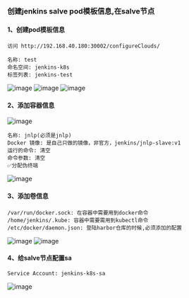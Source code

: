 ### 创建jenkins salve pod模板信息,在salve节点
#### 1、创建pod模板信息
```shell script
访问 http://192.168.40.180:30002/configureClouds/
```
```shell script
名称: test
命名空间: jenkins-k8s
标签列表: jenkins-test
```
![image](https://github.com/498946975/DevOps/blob/master/images/jenkins09.png)
![image](https://github.com/498946975/DevOps/blob/master/images/jenkins10.png)
![image](https://github.com/498946975/DevOps/blob/master/images/jenkins11.png)
#### 2、添加容器信息
![image](https://github.com/498946975/DevOps/blob/master/images/jenkins14.png)
```shell script
名称: jnlp(必须是jnlp)
Docker 镜像: 是自己只做的镜像，非官方，jenkins/jnlp-slave:v1
运行的命令: 清空
命令参数: 清空
✅分配伪终端
```
![image](https://github.com/498946975/DevOps/blob/master/images/jenkins15.png)
#### 3、添加卷信息
```shell script
/var/run/docker.sock: 在容器中需要用到docker命令
/home/jenkins/.kube: 容器中需要需用到kubectl命令
/etc/docker/daemon.json: 登陆harbor仓库的时候,必须添加的配置
```
![image](https://github.com/498946975/DevOps/blob/master/images/jenkins12.png)
![image](https://github.com/498946975/DevOps/blob/master/images/jenkins13.png)
#### 4、给salve节点配置sa
```shell script
Service Account: jenkins-k8s-sa
```
![image](https://github.com/498946975/DevOps/blob/master/images/jenkins16.png)